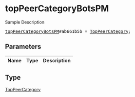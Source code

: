 # topPeerCategoryBotsPM

Sample Description

<pre>
<a href="../constructor/topPeerCategoryBotsPM.md">topPeerCategoryBotsPM</a>#ab661b5b = <a href="../type/TopPeerCategory.md">TopPeerCategory</a>;
</pre>

## Parameters

| Name | Type | Description |
|------|:----:|-------------|

## Type

[TopPeerCategory](../type/TopPeerCategory.md)
